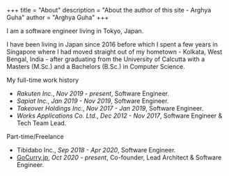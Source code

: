 +++
title = "About"
description = "About the author of this site - Arghya Guha"
author = "Arghya Guha"
+++

I am a software engineer living in Tokyo, Japan.

I have been living in Japan since 2016 before which I spent a few years in Singapore where I had moved straight out of my hometown - Kolkata, West Bengal, India - after graduating from the University of Calcutta with a Masters (M.Sc.) and a Bachelors (B.Sc.) in Computer Science.

My full-time work history

- *Rakuten Inc.*, _Nov 2019 - present_, Software Engineer.
- *Sapiat Inc.*, _Jan 2019 - Nov 2019_, Software Engineer.
- *Takeover Holdings Inc.*, _Nov 2017 - Jan 2019_, Software Engineer.
- *Works Applications Co. Ltd.*, _Dec 2012 - Nov 2017_, Software Engineer & Tech Team Lead.

Part-time/Freelance

- Tibidabo Inc., _Sep 2018 - Apr 2020_, Software Engineer.
- [GoCurry.jp](https://gocurry.page.link/home), _Oct 2020 - present_, Co-founder, Lead Architect & Software Engineer.